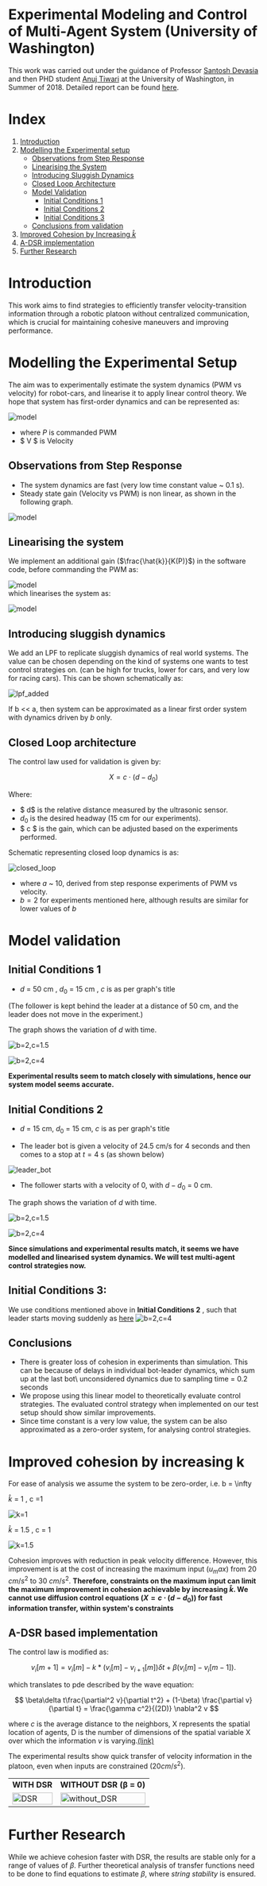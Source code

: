
# Experimental Modeling and Control of Multi-Agent System (University of Washington)
This work was carried out under the guidance of Professor [Santosh Devasia]((https://www.me.washington.edu/facultyfinder/santosh-devasia)) and then PHD student [Anuj Tiwari](https://mech.iitm.ac.in/profile.php?fname=anujt) at the University of Washington, in Summer of 2018. Detailed report can be found [here](https://drive.google.com/file/d/1YZ9jwvAxSkL1Ajf-2Ejj4XCATk1ZQ6S7/view). 

# Index

1. [Introduction](#introduction)
2. [Modelling the Experimental setup](#modelling-the-experimental-setup)
    - [Observations from Step Response](#observations-from-step-response)
    - [Linearising the System](#linearising-the-system)
    - [Introducing Sluggish Dynamics](#introducing-sluggish-dynamics)
    - [Closed Loop Architecture](#closed-loop-architecture)
    - [Model Validation](#model-validation)
      - [Initial Conditions 1](#initial-conditions-1)
      - [Initial Conditions 2](#initial-conditions-2)
      - [Initial Conditions 3](#initial-conditions-3)
    - [Conclusions from validation](#conclusions)
3. [Improved Cohesion by Increasing ${\hat{k}}$](#improved-cohesion-by-increasing-k)
4. [A-DSR implementation](#a-dsr-based-implementation)
5. [Further Research](#further-research)

# Introduction
This work aims to find strategies to efficiently transfer velocity-transition information through a robotic platoon without centralized communication, which is crucial for maintaining cohesive maneuvers and improving performance. 

# Modelling the Experimental Setup
The aim was to experimentally estimate the system dynamics (PWM vs velocity)
for robot-cars, and linearise it to apply linear control theory. We hope that system has first-order dynamics and can be represented as:     

   
![model](System_model.png)
- where $P$ is commanded PWM
- $ V $ is Velocity

## Observations from Step Response
  
- The system dynamics are fast (very low time constant value ~ 0.1 s).   
- Steady state gain (Velocity vs PWM) is non linear, as shown in the following graph.   
  
![model](Vss_vs_pwm.png)

## Linearising the system
We implement an additional gain ($\frac{\hat{k}}{K(P)}$) in the software code, before commanding the PWM as:  
  

![model](linear_system_model.png)   
which linearises the system as:    


![model](final_dynamics.png)  


## Introducing sluggish dynamics
We add an LPF to replicate sluggish dynamics of real world systems. The value can be chosen depending on the kind of systems one wants to test control strategies on. (can be high for trucks, lower for cars, and very low for racing cars). This can be shown schematically as:

![lpf_added](LPF_added.png)  

If b << a, then system can be approximated as a linear first order system with dynamics driven by $b$ only. 

## Closed Loop architecture

The control law used for validation is given by:

$$
X = c \cdot (d - d_0) 
$$

Where:
- $ d$ is the relative distance measured by the ultrasonic sensor.
- $d_0$ is the desired headway (15 cm for our experiments).
- $ c $ is the gain, which can be adjusted based on the experiments performed.

Schematic representing closed loop dynamics is as:

![closed_loop](Closed_loop_dynamics.png)  

- where $a$ ~ 10, derived from step response experiments of PWM vs velocity.
- $b = 2$ for experiments mentioned here, although results are similar for lower values of $b$

# Model validation
 
## Initial Conditions 1

-  $d$ = 50 cm  ,  $d_0$ = 15 cm ,  $c$ is as per graph's title  
      
(The follower is kept behind the leader at a distance of 50 cm, and the leader does not move in the experiment.)

The graph shows the variation of $d$ with time.    

![b=2,c=1.5](b=2,c=1.5_step_response.png)



![b=2,c=4](Step_response_b_2_c_4.png)

**Experimental results seem to match closely with simulations, hence our system model seems accurate.**

## Initial Conditions 2

-  $d$ = 15 cm, $d_0$ = 15 cm, $c$ is as per graph's title     

- The leader bot is given a velocity of 24.5 cm/s for 4 seconds and then comes to a stop at $t=4$ s (as shown below)
  
<img id="leader_bot_image" src="Leader_bot.png" alt="leader_bot">

- The follower starts with a velocity of 0, with $d - d_0$ = 0 cm.    

The graph shows the variation of $d$ with time.     

![b=2,c=1.5](ramp_response_b_2_c_1.5.png)

![b=2,c=4](ramp_response_b_2_c_4.png)

**Since simulations and experimental results match, it seems we have modelled and linearised system dynamics. We will test multi-agent control strategies now.**
## Initial Conditions 3:

We use conditions mentioned above in **Initial Conditions 2** , such that leader starts moving suddenly as [here](Leader_bot.png)
![b=2,c=4](Multi-agent-experiments.png)

## Conclusions
- There is greater loss of cohesion in experiments than simulation. This can be because of delays in individual bot-leader dynamics, which sum up at the last bot\ unconsidered dynamics due to sampling time = 0.2 seconds
- We propose using this linear model to theoretically evaluate control strategies. The evaluated control strategy when implemented on our test setup should show similar improvements.
- Since time constant is a very low value, the system can be also approximated as a zero-order system, for analysing control strategies.
# Improved cohesion by increasing k 
For ease of analysis we assume the system to be zero-order,  i.e. b = \infty

${\hat{k}}$ = 1  , c =1
  
![k=1](k_1.png)
  
${\hat{k}}$ = 1.5 , c = 1
   
![k=1.5](k_1.5.png)

Cohesion improves with reduction in peak velocity difference. However, this improvement is at the cost of increasing the maximum input $(u_max)$ from 20 $cm/s^2$ to 30 $cm/s^2$. **Therefore, constraints on the maximum input can limit the maximum improvement in cohesion achievable by increasing ${\hat{k}}$. We cannot use diffusion control equations ($X = c \cdot (d - d_0)$) for fast information transfer, within system's constraints** 
  

## A-DSR based implementation
The control law is modified as:

$$
v_i[m + 1] = v_i[m] - k*(v_i[m]-v_{i+1}[m]) \delta t + \beta \left(v_i[m] - v_i[m - 1]\right).
$$

which translates to pde described by the wave equation:

$$
\beta\delta t\frac{\partial^2 v}{\partial t^2} + (1-\beta) \frac{\partial v}{\partial t} = \frac{\gamma c^2}{(2D)} \nabla^2 v
$$    

where $c$ is the average distance to the neighbors, X represents the
spatial location of agents, D is the number of dimensions of the
spatial variable X over which the information $v$ is varying.[(link)](https://faculty.washington.edu/devasia/Research/Papers/Devasia_Swarm_Control.pdf)



The experimental results show quick transfer of velocity information in the platoon, even when inputs are constrained $(20 cm/s^2)$. 

<table>
  <tr>
    <td><strong>WITH DSR</strong></td>
    <td><strong>WITHOUT DSR (&beta; = 0)</strong></td>
  </tr>
  <tr>
    <td><img src="DSR.png" alt="DSR" style="width: 100%;"></td>
    <td><img src="without_DSR.png" alt="without_DSR" style="width: 100%;"></td>
  </tr>
</table>



# Further Research
While we achieve cohesion faster with DSR, the results are stable only for a range of values of $\beta$. Further theoretical analysis of transfer functions need to be done to find equations to estimate $\beta$, where *string stability* is ensured.
